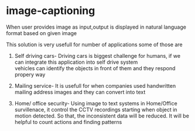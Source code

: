 # image-captioning
 When user provides image as input,output is displayed in natural language format based on given image

This solution is very usefull for number of applications some of those are 

1. Self driving cars- Driving cars is biggest challenge for humans, if we can integrate this application into self drive system     
   vehicles can identify the objects in front of them and they respond propery way


2. Mailing service- It is usefull for when companies used handwritten mailing address images and they can convert into text 

3. Home/ office security- Using image to text systems in Home/Office survillenace, it control the CCTV recordings starting when object in motion detected. So that, the inconsistent data will be reduced. It will be helpful to count actions and finding patterns